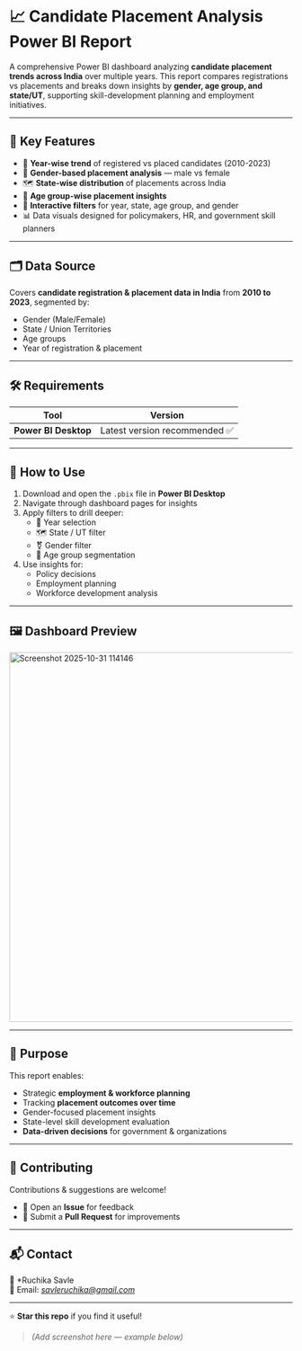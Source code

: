# 📈 Candidate Placement Analysis Power BI Report

A comprehensive Power BI dashboard analyzing **candidate placement trends across India** over multiple years. This report compares registrations vs placements and breaks down insights by **gender, age group, and state/UT**, supporting skill-development planning and employment initiatives.

---

## 🌟 Key Features

- 📅 **Year-wise trend** of registered vs placed candidates (2010-2023)
- 👥 **Gender-based placement analysis** — male vs female
- 🗺️ **State-wise distribution** of placements across India
- 🎯 **Age group-wise placement insights**
- 🧭 **Interactive filters** for year, state, age group, and gender
- 📊 Data visuals designed for policymakers, HR, and government skill planners

---

## 🗂️ Data Source

Covers **candidate registration & placement data in India** from **2010 to 2023**, segmented by:

- Gender (Male/Female)
- State / Union Territories
- Age groups
- Year of registration & placement

---

## 🛠️ Requirements

| Tool | Version |
|------|--------|
| **Power BI Desktop** | Latest version recommended ✅ |

---

## 🚀 How to Use

1. Download and open the `.pbix` file in **Power BI Desktop**
2. Navigate through dashboard pages for insights
3. Apply filters to drill deeper:
   - 📅 Year selection  
   - 🗺️ State / UT filter  
   - ⚧ Gender filter  
   - 👤 Age group segmentation
4. Use insights for:
   - Policy decisions  
   - Employment planning  
   - Workforce development analysis  

---

## 🖼️ Dashboard Preview
<img width="1174" height="658" alt="Screenshot 2025-10-31 114146" src="https://github.com/user-attachments/assets/b2fc9314-f464-4b76-bb47-97e1379877fa" />

---

## 🎯 Purpose

This report enables:

- Strategic **employment & workforce planning**
- Tracking **placement outcomes over time**
- Gender-focused placement insights
- State-level skill development evaluation
- **Data-driven decisions** for government & organizations

---

## 🤝 Contributing

Contributions & suggestions are welcome!  
- 📝 Open an **Issue** for feedback  
- 🔧 Submit a **Pull Request** for improvements  

---

## 📬 Contact

👤 *Ruchika Savle  
📧 Email: *savleruchika@gmail.com*

---

⭐ **Star this repo** if you find it useful!


> *(Add screenshot here — example below)*


